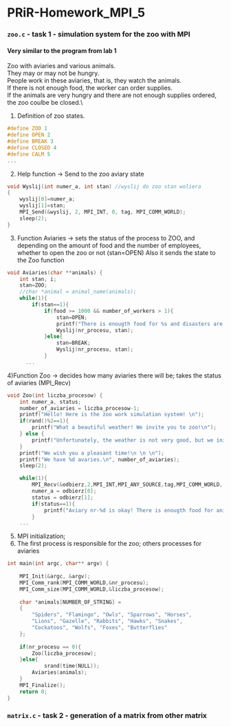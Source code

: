 # PRiR-Homework_MPI_5
### ``` zoo.c ``` - task 1 - simulation system for the zoo with MPI
#### Very similar to the program from lab 1
Zoo with aviaries and various animals.\
They may or may not be hungry.\
People work in these aviaries, that is, they watch the animals.\
If there is not enough food, the worker can order supplies.\
If the animals are very hungry and there are not enough supplies ordered, the zoo coulbe be closed.\
1) Definition of zoo states.
```c
#define ZOO 1
#define OPEN 2
#define BREAK 3
#define CLOSED 4
#define CALM 5
...
```
2) Help function -> Send to the zoo aviary state
```c
void Wyslij(int numer_a, int stan) //wyslij do zoo stan woliera
{
	wyslij[0]=numer_a;
	wyslij[1]=stan;
	MPI_Send(&wyslij, 2, MPI_INT, 0, tag, MPI_COMM_WORLD);
	sleep(2);
}
```
3) Function Aviaries -> sets the status of the process to ZOO, and depending on the amount of food and the number of employees, whether to open the zoo or not (stan=OPEN)
Also it sends the state to the Zoo function
```c
void Aviaries(char **animals) {
	int stan, i;
	stan=ZOO;
    //char *animal = animal_name(animals);
	while(1){
		if(stan==1){
			if(food >= 1000 && number_of_workers > 1){
				stan=OPEN;
				printf("There is enougth food for %s and disasters are not found for aviary nr- %d\n", animal_name(animals), nr_procesu);
				Wyslij(nr_procesu, stan);
			}else{
                stan=BREAK;
				Wyslij(nr_procesu, stan);
			}
      ...
```
4)Function Zoo -> decides how many aviaries there will be; takes the status of aviaries (MPI_Recv)
```c
void Zoo(int liczba_procesow) {
	int numer_a, status;
	number_of_aviaries = liczba_procesow-1;
	printf("Hello! Here is the zoo work simulation system! \n");
	if(rand()%2==1){
		printf("What a beautiful weather! We invite you to zoo!\n");
	} else {
		printf("Unfortunately, the weather is not very good, but we inite you to the zoo!\n");
	}
	printf("We wish you a pleasant time!\n \n \n");
	printf("We have %d avaries.\n", number_of_aviaries);
	sleep(2);

	while(1){
		MPI_Recv(&odbierz,2,MPI_INT,MPI_ANY_SOURCE,tag,MPI_COMM_WORLD, &mpi_status);
		numer_a = odbierz[0];
		status = odbierz[1];
		if(status==1){
			printf("Aviary nr-%d is okay! There is enougth food for animals.\n", numer_a);
		}
    ...
```
5) MPI initialization; 
6) The first process is responsible for the zoo; others processes for aviaries
```c
int main(int argc, char** argv) {
    
	MPI_Init(&argc, &argv);
	MPI_Comm_rank(MPI_COMM_WORLD,&nr_procesu);
	MPI_Comm_size(MPI_COMM_WORLD,&liczba_procesow);
    
    char *animals[NUMBER_OF_STRING] = 
    {
        "Spiders", "Flamingo", "Owls", "Sparrows", "Horses",
        "Lions", "Gazelle", "Rabbits", "Hawks", "Snakes",
        "Cockatoos", "Wolfs", "Foxes", "Butterflies"
    };
	
	if(nr_procesu == 0){
		Zoo(liczba_procesow);
	}else{
        	srand(time(NULL));
		Aviaries(animals);
    }
	MPI_Finalize();
	return 0;
}
```
### ``` matrix.c ``` - task 2 - generation of a matrix from other matrix
#### 
